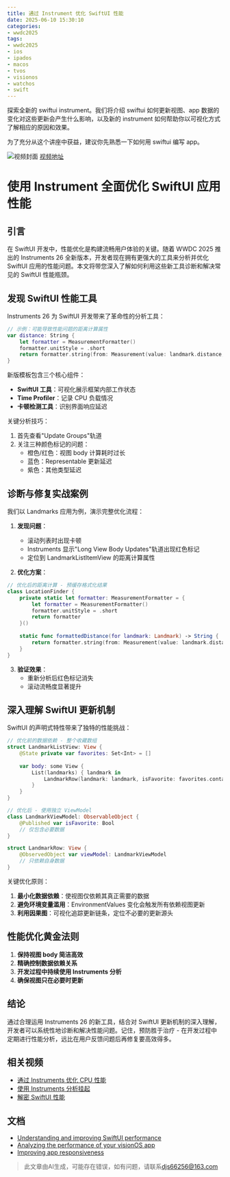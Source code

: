 ```yaml
---
title: 通过 Instrument 优化 SwiftUI 性能
date: 2025-06-10 15:30:10
categories:
- wwdc2025
tags:
- wwdc2025
- ios
- ipados
- macos
- tvos
- visionos
- watchos
- swift
---
```

探索全新的 swiftui instrument。我们将介绍 swiftui 如何更新视图、app 数据的变化对这些更新会产生什么影响，以及新的 instrument 如何帮助你以可视化方式了解相应的原因和效果。

为了充分从这个讲座中获益，建议你先熟悉一下如何用 swiftui 编写 app。
<!--more-->

![视频封面](https://devimages-cdn.apple.com/wwdc-services/images/3055294D-836B-4513-B7B0-0BC5666246B0/10024/10024_wide_250x141_2x.jpg)
[视频地址](https://developer.apple.com/cn/videos/play/wwdc2025/306/)

# 使用 Instrument 全面优化 SwiftUI 应用性能

## 引言
在 SwiftUI 开发中，性能优化是构建流畅用户体验的关键。随着 WWDC 2025 推出的 Instruments 26 全新版本，开发者现在拥有更强大的工具来分析并优化 SwiftUI 应用的性能问题。本文将带您深入了解如何利用这些新工具诊断和解决常见的 SwiftUI 性能瓶颈。

## 发现 SwiftUI 性能工具
Instruments 26 为 SwiftUI 开发带来了革命性的分析工具：

```swift
// 示例：可能导致性能问题的距离计算属性
var distance: String {
    let formatter = MeasurementFormatter()
    formatter.unitStyle = .short
    return formatter.string(from: Measurement(value: landmark.distance, unit: UnitLength.meters))
}
```

新版模板包含三个核心组件：
- **SwiftUI 工具**：可视化展示框架内部工作状态
- **Time Profiler**：记录 CPU 负载情况
- **卡顿检测工具**：识别界面响应延迟

关键分析技巧：
1. 首先查看"Update Groups"轨道
2. 关注三种颜色标记的问题：
   - 橙色/红色：视图 body 计算耗时过长
   - 蓝色：Representable 更新延迟
   - 紫色：其他类型延迟

## 诊断与修复实战案例
我们以 Landmarks 应用为例，演示完整优化流程：

1. **发现问题**：
   - 滚动列表时出现卡顿
   - Instruments 显示"Long View Body Updates"轨道出现红色标记
   - 定位到 LandmarkListItemView 的距离计算属性

2. **优化方案**：
```swift
// 优化后的距离计算 - 预缓存格式化结果
class LocationFinder {
    private static let formatter: MeasurementFormatter = {
        let formatter = MeasurementFormatter()
        formatter.unitStyle = .short
        return formatter
    }()
    
    static func formattedDistance(for landmark: Landmark) -> String {
        return formatter.string(from: Measurement(value: landmark.distance, unit: UnitLength.meters))
    }
}
```

3. **验证效果**：
   - 重新分析后红色标记消失
   - 滚动流畅度显著提升

## 深入理解 SwiftUI 更新机制
SwiftUI 的声明式特性带来了独特的性能挑战：

```swift
// 优化前的数据依赖 - 整个收藏数组
struct LandmarkListView: View {
    @State private var favorites: Set<Int> = []
    
    var body: some View {
        List(landmarks) { landmark in
            LandmarkRow(landmark: landmark, isFavorite: favorites.contains(landmark.id))
        }
    }
}

// 优化后 - 使用独立 ViewModel
class LandmarkViewModel: ObservableObject {
    @Published var isFavorite: Bool
    // 仅包含必要数据
}

struct LandmarkRow: View {
    @ObservedObject var viewModel: LandmarkViewModel
    // 只依赖自身数据
}
```

关键优化原则：
1. **最小化数据依赖**：使视图仅依赖其真正需要的数据
2. **避免环境变量滥用**：EnvironmentValues 变化会触发所有依赖视图更新
3. **利用因果图**：可视化追踪更新链条，定位不必要的更新源头

## 性能优化黄金法则
1. **保持视图 body 简洁高效**
2. **精确控制数据依赖关系**
3. **开发过程中持续使用 Instruments 分析**
4. **确保视图只在必要时更新**

## 结论
通过合理运用 Instruments 26 的新工具，结合对 SwiftUI 更新机制的深入理解，开发者可以系统性地诊断和解决性能问题。记住，预防胜于治疗 - 在开发过程中定期进行性能分析，远比在用户反馈问题后再修复要高效得多。

## 相关视频
- [通过 Instruments 优化 CPU 性能](https://developer.apple.com/videos/play/wwdc2025/308)
- [使用 Instruments 分析挂起](https://developer.apple.com/videos/play/wwdc2023/10248)
- [解密 SwiftUI 性能](https://developer.apple.com/videos/play/wwdc2023/10160)

## 文档
- [Understanding and improving SwiftUI performance](https://developer.apple.com/documentation/Xcode/understanding-and-improving-swiftui-performance)
- [Analyzing the performance of your visionOS app](https://developer.apple.com/documentation/visionOS/analyzing-the-performance-of-your-visionOS-app)
- [Improving app responsiveness](https://developer.apple.com/documentation/Xcode/improving-app-responsiveness)
> 此文章由AI生成，可能存在错误，如有问题，请联系[djs66256@163.com](djs66256@163.com)